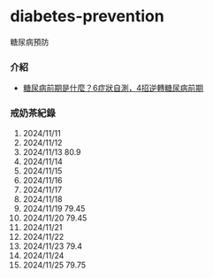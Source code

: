 # diabetes-prevention
糖尿病預防

### 介紹
- [糖尿病前期是什麼？6症狀自測，4招逆轉糖尿病前期](https://www.commonhealth.com.tw/article/85937)

### 戒奶茶紀錄
1. 2024/11/11
2. 2024/11/12
3. 2024/11/13 80.9
4. 2024/11/14
5. 2024/11/15
6. 2024/11/16
7. 2024/11/17
8. 2024/11/18
9. 2024/11/19 79.45
10. 2024/11/20 79.45
11. 2024/11/21
12. 2024/11/22
13. 2024/11/23 79.4
14. 2024/11/24
15. 2024/11/25 79.75
